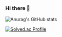 ### Hi there 👋

![Anurag's GitHub stats](https://github-readme-stats.vercel.app/api?username=pkw3322&show_icons=true&theme=radical)

[![Solved.ac Profile](http://mazassumnida.wtf/api/v2/generate_badge?boj=pkw3322)](https://solved.ac/pkw3322/)
